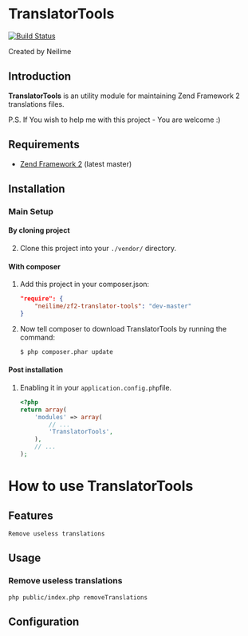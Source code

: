 TranslatorTools
=======

[![Build Status](https://travis-ci.org/neilime/zf2-translator-tools.png?branch=master)](https://travis-ci.org/neilime/zf2-translator-tools)

Created by Neilime

Introduction
------------

__TranslatorTools__ is an utility module for maintaining Zend Framework 2 translations files.

P.S. If You wish to help me with this project - You are welcome :)

Requirements
------------

* [Zend Framework 2](https://github.com/zendframework/zf2) (latest master)

Installation
------------

### Main Setup

#### By cloning project

2. Clone this project into your `./vendor/` directory.

#### With composer

1. Add this project in your composer.json:

    ```json
    "require": {
        "neilime/zf2-translator-tools": "dev-master"
    }
    ```
2. Now tell composer to download TranslatorTools by running the command:

    ```bash
    $ php composer.phar update
    ```

#### Post installation

1. Enabling it in your `application.config.php`file.

    ```php
    <?php
    return array(
        'modules' => array(
            // ...
            'TranslatorTools',
        ),
        // ...
    );
    ```
    
# How to use __TranslatorTools__

## Features

    Remove useless translations

## Usage

### Remove useless translations

    php public/index.php removeTranslations

## Configuration  
